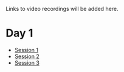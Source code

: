 Links to video recordings will be added here.

# Day 1

* [Session 1](https://vimeo.com/821356324)
* [Session 2](https://vimeo.com/821353740)
* [Session 3](https://vimeo.com/821379858)
